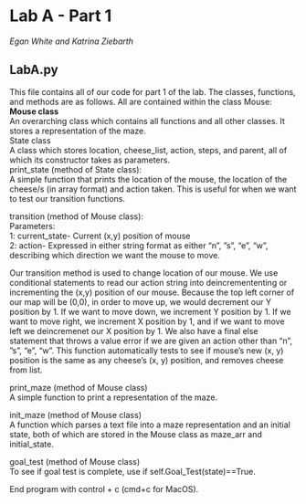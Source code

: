# Lab A - Part 1  
*Egan White and Katrina Ziebarth*  
## LabA.py  
This file contains all of our code for part 1 of the lab. The classes, functions, and methods are as follows. All are contained within the class Mouse:  
**Mouse class**  
	An overarching class which contains all functions and all other classes. It stores a representation of the maze.  
State class  
	A class which stores location, cheese_list, action, steps, and parent, all of which its constructor takes as parameters.  
print_state (method of State class):  
	A simple function that prints the location of the mouse, the location of the cheese/s (in array format) and action taken. This is useful for when we want to test our transition functions.  

transition (method of Mouse class):  
Parameters:  
1: current_state- Current (x,y) position of mouse  
2: action- Expressed in either string format as either “n”, ”s”, “e”, “w”, describing which direction we want the mouse to move.  

Our transition method is used to change location of our mouse. We use conditional statements to read our action string into deincremententing or incrementing the (x,y) position of our mouse. Because the top left corner of our map will be (0,0), in order to move up, we would decrement our Y position by 1. If we want to move down, we increment Y position by 1. If we want to move right, we increment X position by 1, and if we want to move left we deincremenet our X position by 1. We also have a final else statement that throws a value error if we are given an action other than “n”, ”s”, “e”, “w”. This function automatically tests to see if mouse’s new (x, y) position is the same as any cheese’s (x, y) position, and removes cheese from list.  

print_maze (method of Mouse class)  
	A simple function to print a representation of the maze.  

init_maze (method of Mouse class)  
	A function which parses a text file into a maze representation and an initial state, both of which are stored in the Mouse class as maze_arr and initial_state.  

goal_test (method of Mouse class)  
	To see if goal test is complete, use if self.Goal_Test(state)==True.  

End program with control + c (cmd+c for MacOS).  

